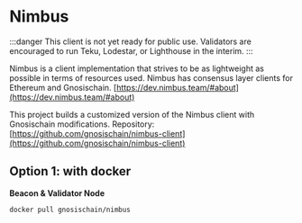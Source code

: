 ---
---

# Nimbus

:::danger
This client is not yet ready for public use. Validators are encouraged to run Teku, Lodestar, or Lighthouse in the interim.
:::

Nimbus is a client implementation that strives to be as lightweight as possible in terms of resources used. Nimbus has consensus layer clients for Ethereum and Gnosischain. [https://dev.nimbus.team/#about](https://dev.nimbus.team/#about) 

This project builds a customized version of the Nimbus client with Gnosischain modifications.
Repository:[https://github.com/gnosischain/nimbus-client](https://github.com/gnosischain/nimbus-client) 


## Option 1: with docker

**Beacon & Validator Node**


```
docker pull gnosischain/nimbus
```